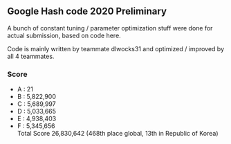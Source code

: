 ## Google Hash code 2020 Preliminary

A bunch of constant tuning / parameter optimization stuff were done for actual submission, based on code here.

Code is mainly written by teammate dlwocks31 and optimized / improved by all 4 teammates.

### Score
- A : 21  
- B : 5,822,900  
- C : 5,689,997  
- D : 5,033,665  
- E : 4,938,403  
- F : 5,345,656  
Total Score 26,830,642
(468th place global, 13th in Republic of Korea)